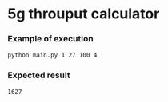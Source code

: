 # 5g throuput calculator

### Example of execution

```shell
python main.py 1 27 100 4
```

### Expected result

```shell
1627
```